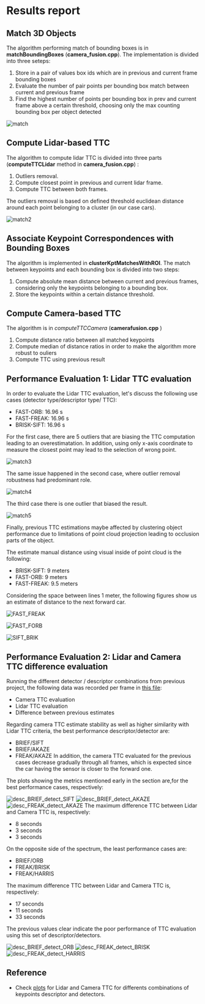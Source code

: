 # Results report 

## Match 3D Objects

The algorithm performing match of bounding boxes is in **matchBoundingBoxes** (**camera_fusion.cpp**).
The implementation is divided into three seteps: 
1. Store in a pair of values box ids which are in previous and current frame bounding boxes
2. Evaluate the number of pair points per bounding box match between current and previous frame
3. Find the highest number of points per bounding box in prev and current frame above a certain threshold, choosing only the max counting bounding box per object detected 

![match](images/match3d.png)

## Compute Lidar-based TTC
The algorithm to compute lidar TTC is divided into three parts (**computeTTCLidar** method in **camera_fusion.cpp**) : 
1. Outliers removal.
2. Compute closest point in previous and current lidar frame. 
3. Compute TTC between both frames.

The outliers removal is based on defined threshold euclidean distance around each point belonging to a cluster (in our case cars). 

![match2](images/clusterex.png)

## Associate Keypoint Correspondences with Bounding Boxes
The algorithm is implemented in **clusterKptMatchesWithROI**. 
The match between keypoints and each bounding box is divided into two steps:
1. Compute absolute mean distance between current and previous frames, considering only the keypoints belonging to a bounding box.
2. Store the keypoints within a certain distance threshold.

## Compute Camera-based TTC
The algorithm is in $computeTTCCamera$ (**camerafusion.cpp** )

1. Compute distance ratio between all matched keypoints 
2. Compute median of distance ratios in order to make the algorithm more robust to ouliers
3. Compute TTC using previous result

## Performance Evaluation 1: Lidar TTC evaluation  
In order to evaluate the Lidar TTC evaluation, let's discuss the following use cases (detector type/descriptor type/ TTC):
* FAST-ORB: 16.96 s
* FAST-FREAK: 16.96 s 
* BRISK-SIFT: 16.96 s  

For the first case, there are 5 outliers that are biasing the TTC computation leading to an overestimatation. In addition, using only x-axis coordinate to measure the closest point may lead to the selection of wrong point.

![match3](images/clusterfastorb.png)


The same issue happened in the second case, where outlier removal robustness had predominant role.

![match4](images/clusterfastfreak.png)


The third case there is one outlier that biased the result.


![match5](images/clusterBRISKSIFT.png)

Finally, previous TTC estimations maybe affected by clustering object performance due to limitations of point cloud projection leading to occlusion parts of the object.

The estimate manual distance using visual inside of point cloud is the following:
* BRISK-SIFT: 9 meters
* FAST-ORB: 9 meters
* FAST-FREAK: 9.5 meters

Considering the space between lines 1 meter, the following figures show us an estimate of distance to the next forward car.

![FAST_FREAK](images/clusterfastfreakcloud.png)

![FAST_FORB](images/clusterfastorbcloud.png)

![SIFT_BRIK](images/clustersiftbriskcloud.png)


## Performance Evaluation 2: Lidar and Camera TTC difference evaluation 

 Running the different detector / descriptor combinations from previous project, the following data was recorded per frame in [this file](results/data.csv):
 * Camera TTC evaluation
 * Lidar TTC evaluation
 * Difference between previous estimates

Regarding camera TTC estimate stability as well as higher similarity with Lidar TTC criteria, the best performance descriptor/detector are:
* BRIEF/SIFT
* BRIEF/AKAZE
* FREAK/AKAZE
In addition, the camera TTC evaluated for the previous cases decrease gradually through all frames, which is expected since the car having the sensor is closer to the forward one.

The plots showing the metrics mentioned early in the section are,for the best performance cases, respectively:

![desc_BRIEF_detect_SIFT](results/plots/desc_BRIEF_detect_SIFT.png)
![desc_BRIEF_detect_AKAZE](results/plots/desc_BRIEF_detect_AKAZE.png)
![desc_FREAK_detect_AKAZE](results/plots/desc_FREAK_detect_AKAZE.png)
The maximum difference TTC between Lidar and Camera TTC is, respectively:
* 8 seconds
* 3 seconds
* 3 seconds

On the opposite side of the spectrum, the least performance cases are:
* BRIEF/ORB
* FREAK/BRISK 
* FREAK/HARRIS

The maximum difference TTC between Lidar and Camera TTC is, respectively:
* 17 seconds
* 11 seconds
* 33 seconds

The previous values clear indicate the poor performance of TTC evaluation using this set of descriptor/detectors.
  

![desc_BRIEF_detect_ORB](results/plots/desc_BRIEF_detect_ORB.png)
![desc_FREAK_detect_BRISK](results/plots/desc_FREAK_detect_BRISK.png)
![desc_FREAK_detect_HARRIS](results/plots/desc_FREAK_detect_HARRIS.png)

## Reference
* Check [plots](results/plots) for Lidar and Camera TTC for differents combinations of keypoints descriptor and detectors.